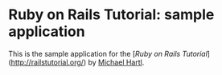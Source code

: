 # Ruby on Rails Tutorial: sample application

This is the sample application for
the [*Ruby on Rails Tutorial*] (http://railstutorial.org/)
by [Michael Hartl](http://michaelhartl.com/).
